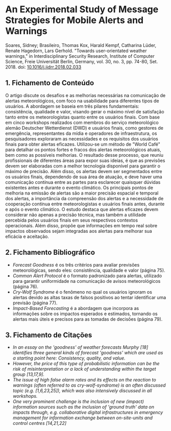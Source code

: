 # An Experimental Study of Message Strategies for Mobile Alerts and Warnings

Soares, Sidney; Brasileiro, Thomas Kox, Harald Kempf, Catharina Lüder, Renate Hagedorn, Lars Gerhold. "Towards user-orientated weather warnings," in Interdisciplinary Security Research, Institute of Computer Science, Freie Universität Berlin, Germany, vol. 30, no. 3, pp. 74-80, Set. 2018. doi: [10.1016/j.ijdrr.2018.02.033](https://doi.org/10.1016/j.ijdrr.2018.02.033)

## 1. Fichamento de Conteúdo

O artigo discute os desafios e as melhorias necessárias na comunicação de alertas meteorológicos, com foco na usabilidade para diferentes tipos de usuários. A abordagem se baseia em três pilares fundamentais: consistência, qualidade e valor, visando gerar o máximo nível de satisfação tanto entre os meteorologistas quanto entre os usuários finais. Com base em cinco workshops realizados com membros do serviço meteorológico alemão Deutscher Wetterdienst (DWD) e usuários finais, como gestores de emergência, representantes da mídia e operadores de infraestrutura, os pesquisadores exploraram as necessidades e os requisitos dos usuários finais para obter alertas eficazes. Utilizou-se um método de "World Café" para detalhar os pontos fortes e fracos dos alertas meteorológicos atuais, bem como as possíveis melhorias. O resultado desse processo, que reuniu profissionais de diferentes áreas para expor suas ideias, é que as previsões devem ser elaboradas com a melhor tecnologia disponível para garantir o máximo de precisão. Além disso, os alertas devem ser segmentados entre os usuários finais, dependendo de sua área de atuação, e deve haver uma comunicação contínua entre as partes para esclarecer quaisquer dúvidas existentes antes e durante o evento climático. Os principais pontos de melhoria na emissão de alertas são a maior precisão espacial e temporal dos alertas, a importância da compreensão dos alertas e a necessidade de cooperação contínua entre meteorologistas e usuários finais antes, durante e após o evento climático. O estudo destaca que alertas eficazes devem considerar não apenas a precisão técnica, mas também a utilidade percebida pelos usuários finais em seus respectivos contextos operacionais. Além disso, propõe que informações em tempo real sobre impactos observados sejam integradas aos alertas para melhorar sua eficácia e aceitação.

## 2. Fichamento Bibliográfico

* _Forecast Goodness_ é os três critérios para avaliar previsões meteorológicas, sendo eles: consistência, qualidade e valor (página 75).
* _Common Alert Protocol_ é o formato padronizado para alertas, utilizado para garantir uniformidade na comunicação de avisos meteorológicos (página 76).
* _Cry-Wolf Syndrome_ é o fenômeno no qual os usuários ignoram os alertas devido as altas taxas de falsos positivos ao tentar identificar uma previsão (página 77).
* _Impact-Based Forecasting_ é a abordagem que incorpora as informações sobre os impactos esperados e estimados, tornando os alertas mais úteis e precisos para as tomadas de decisões (página 79).

## 3. Fichamento de Citações

* _In an essay on the 'goodness' of weather forecasts Murphy [18] identifies three general kinds of forecast 'goodness' which are used as a starting point here: Consistency, quality, and value._
* _However, the price of this type of probabilistic information can be the risk of misinterpretation or a lack of understanding within the target group [13,17,9]._
* _The issue of high false alarm rates and its effects on the reaction to warnings (often referred to as cry-wolf-syndrome) is an often discussed topic (e.g. [1,6,23,25]), which was also intensively discussed in all workshops._
* _One very prominent challenge is the inclusion of new (impact) information sources such as the inclusion of 'ground truth' data on impacts through, e.g. collaborative digital infrastructures in emergency management for information exchange between on-site-units and control centres [14,21,22]_



